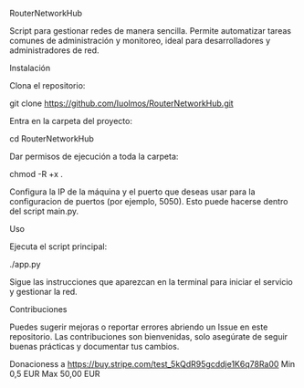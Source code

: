 RouterNetworkHub

Script para gestionar redes de manera sencilla. Permite automatizar tareas comunes de administración y monitoreo, ideal para desarrolladores y administradores de red.

Instalación

Clona el repositorio:

git clone https://github.com/Iuolmos/RouterNetworkHub.git


Entra en la carpeta del proyecto:

cd RouterNetworkHub


Dar permisos de ejecución a toda la carpeta:

chmod -R +x .


Configura la IP de la máquina y el puerto que deseas usar para la configuracion de puertos (por ejemplo, 5050).
Esto puede hacerse dentro del script main.py.

Uso

Ejecuta el script principal:

./app.py


Sigue las instrucciones que aparezcan en la terminal para iniciar el servicio y gestionar la red.

Contribuciones

Puedes sugerir mejoras o reportar errores abriendo un Issue en este repositorio.
Las contribuciones son bienvenidas, solo asegúrate de seguir buenas prácticas y documentar tus cambios.

Donacioness a https://buy.stripe.com/test_5kQdR95gcddje1K6q78Ra00 
Min 0,5 EUR Max 50,00 EUR
